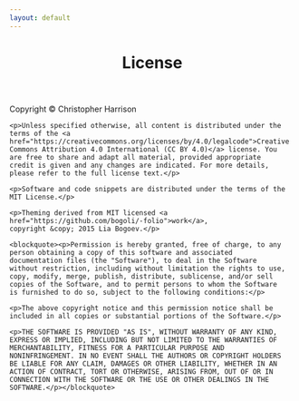 ```yaml
---
layout: default
---
```

<div class="post">
  <header class="post-header">
    <h1 class="post-title">License</h1>
  </header>

  <article class="post-content">
    <p>Copyright &copy; Christopher Harrison</p>

    
    <p>Unless specified otherwise, all content is distributed under the
    terms of the <a href="https://creativecommons.org/licenses/by/4.0/legalcode">Creative
    Commons Attribution 4.0 International (CC BY 4.0)</a> license. You
    are free to share and adapt all material, provided appropriate
    credit is given and any changes are indicated. For more details,
    please refer to the full license text.</p>

    <p>Software and code snippets are distributed under the terms of the
    MIT License.</p>

    <p>Theming derived from MIT licensed <a href="https://github.com/bogoli/-folio">work</a>,
    copyright &copy; 2015 Lia Bogoev.</p>

    <blockquote><p>Permission is hereby granted, free of charge, to any
    person obtaining a copy of this software and associated
    documentation files (the "Software"), to deal in the Software
    without restriction, including without limitation the rights to use,
    copy, modify, merge, publish, distribute, sublicense, and/or sell
    copies of the Software, and to permit persons to whom the Software
    is furnished to do so, subject to the following conditions:</p>

    <p>The above copyright notice and this permission notice shall be
    included in all copies or substantial portions of the Software.</p>

    <p>THE SOFTWARE IS PROVIDED "AS IS", WITHOUT WARRANTY OF ANY KIND,
    EXPRESS OR IMPLIED, INCLUDING BUT NOT LIMITED TO THE WARRANTIES OF
    MERCHANTABILITY, FITNESS FOR A PARTICULAR PURPOSE AND
    NONINFRINGEMENT. IN NO EVENT SHALL THE AUTHORS OR COPYRIGHT HOLDERS
    BE LIABLE FOR ANY CLAIM, DAMAGES OR OTHER LIABILITY, WHETHER IN AN
    ACTION OF CONTRACT, TORT OR OTHERWISE, ARISING FROM, OUT OF OR IN
    CONNECTION WITH THE SOFTWARE OR THE USE OR OTHER DEALINGS IN THE
    SOFTWARE.</p></blockquote>
  </article>
</div>
